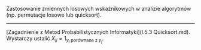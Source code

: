 Zastosowanie zmiennych losowych wskaźnikowych w analizie algorytmów (np.
permutacje losowe lub quicksort).

---

[Zagadnienie z Metod Probabilistycznych Informatyki](I.5.3 Quicksort.md). Wystarczy ustalić $X_{ij}=1_{y_i \text{ porównane z }y_j}$.
